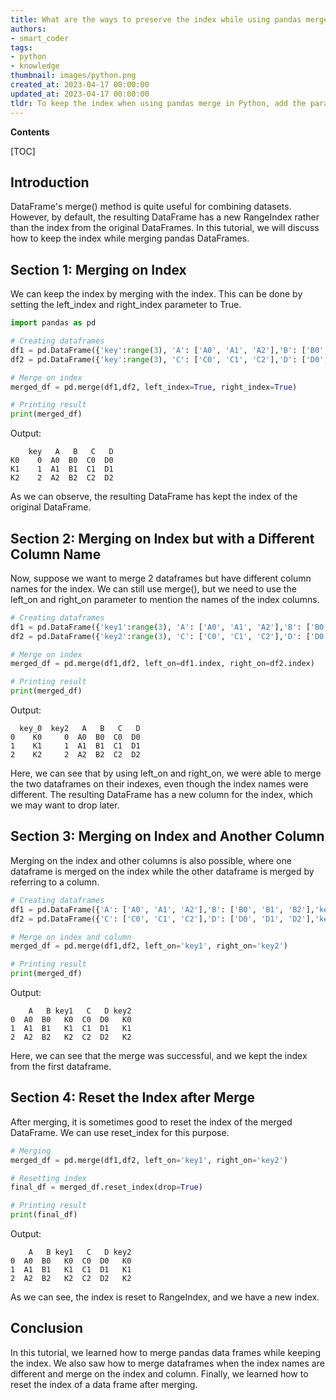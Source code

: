 ```yaml
---
title: What are the ways to preserve the index while using pandas merge?
authors:
- smart_coder
tags:
- python
- knowledge
thumbnail: images/python.png
created_at: 2023-04-17 00:00:00
updated_at: 2023-04-17 00:00:00
tldr: To keep the index when using pandas merge in Python, add the parameter `left\_index=True` or `right\_index=True` depending on which DataFrame`s index you want to keep.
---
```


**Contents**

[TOC]

## Introduction 
DataFrame's merge() method is quite useful for combining datasets. However, by default, the resulting DataFrame has a new RangeIndex rather than the index from the original DataFrames. In this tutorial, we will discuss how to keep the index while merging pandas DataFrames.

## Section 1: Merging on Index
We can keep the index by merging with the index. This can be done by setting the left_index and right_index parameter to True. 

``` python 
import pandas as pd

# Creating dataframes
df1 = pd.DataFrame({'key':range(3), 'A': ['A0', 'A1', 'A2'],'B': ['B0', 'B1', 'B2']},index=['K0','K1','K2'])
df2 = pd.DataFrame({'key':range(3), 'C': ['C0', 'C1', 'C2'],'D': ['D0', 'D1', 'D2']},index=['K0','K1','K2'])

# Merge on index
merged_df = pd.merge(df1,df2, left_index=True, right_index=True)

# Printing result
print(merged_df)
```
Output:
```
    key   A   B   C   D
K0    0  A0  B0  C0  D0
K1    1  A1  B1  C1  D1
K2    2  A2  B2  C2  D2
```
As we can observe, the resulting DataFrame has kept the index of the original DataFrame.

## Section 2: Merging on Index but with a Different Column Name
Now, suppose we want to merge 2 dataframes but have different column names for the index. We can still use merge(), but we need to use the left_on and right_on parameter to mention the names of the index columns.

``` python
# Creating dataframes
df1 = pd.DataFrame({'key1':range(3), 'A': ['A0', 'A1', 'A2'],'B': ['B0', 'B1', 'B2']},index=['K0','K1','K2'])
df2 = pd.DataFrame({'key2':range(3), 'C': ['C0', 'C1', 'C2'],'D': ['D0', 'D1', 'D2']},index=['K0','K1','K2'])

# Merge on index
merged_df = pd.merge(df1,df2, left_on=df1.index, right_on=df2.index)

# Printing result
print(merged_df)
```
Output:
```
  key_0  key2   A   B   C   D
0    K0     0  A0  B0  C0  D0
1    K1     1  A1  B1  C1  D1
2    K2     2  A2  B2  C2  D2
```
Here, we can see that by using left_on and right_on, we were able to merge the two dataframes on their indexes, even though the index names were different. The resulting DataFrame has a new column for the index, which we may want to drop later.

## Section 3: Merging on Index and Another Column
Merging on the index and other columns is also possible, where one dataframe is merged on the index while the other dataframe is merged by referring to a column.

```python
# Creating dataframes
df1 = pd.DataFrame({'A': ['A0', 'A1', 'A2'],'B': ['B0', 'B1', 'B2'],'key1':['K0','K1','K2']},index=[0,1,2])
df2 = pd.DataFrame({'C': ['C0', 'C1', 'C2'],'D': ['D0', 'D1', 'D2'],'key2': ['K0','K1','K2']})

# Merge on index and column
merged_df = pd.merge(df1,df2, left_on='key1', right_on='key2')

# Printing result
print(merged_df)
```
Output:
```
    A   B key1   C   D key2
0  A0  B0   K0  C0  D0   K0
1  A1  B1   K1  C1  D1   K1
2  A2  B2   K2  C2  D2   K2

```
Here, we can see that the merge was successful, and we kept the index from the first dataframe.

## Section 4: Reset the Index after Merge
After merging, it is sometimes good to reset the index of the merged DataFrame. We can use reset_index for this purpose.

``` python
# Merging
merged_df = pd.merge(df1,df2, left_on='key1', right_on='key2')

# Resetting index
final_df = merged_df.reset_index(drop=True)

# Printing result
print(final_df)
```
Output:
```
    A   B key1   C   D key2
0  A0  B0   K0  C0  D0   K0
1  A1  B1   K1  C1  D1   K1
2  A2  B2   K2  C2  D2   K2

```
As we can see, the index is reset to RangeIndex, and we have a new index. 

## Conclusion
In this tutorial, we learned how to merge pandas data frames while keeping the index. We also saw how to merge dataframes when the index names are different and merge on the index and column. Finally, we learned how to reset the index of a data frame after merging.
